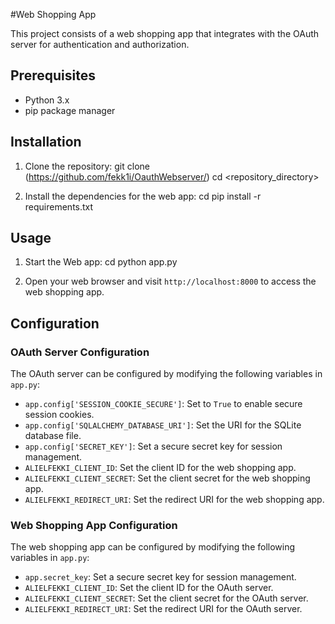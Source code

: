 #Web Shopping App

This project consists of a web shopping app that integrates with the OAuth server for authentication and authorization.

## Prerequisites

- Python 3.x
- pip package manager

## Installation

1. Clone the repository:
git clone (https://github.com/fekk1i/OauthWebserver/)
cd <repository_directory>


2. Install the dependencies for the web app:
cd <directory>
pip install -r requirements.txt

## Usage

1. Start the Web app:
cd <directory>
python app.py


2. Open your web browser and visit `http://localhost:8000` to access the web shopping app.

## Configuration

### OAuth Server Configuration

The OAuth server can be configured by modifying the following variables in `app.py`:

- `app.config['SESSION_COOKIE_SECURE']`: Set to `True` to enable secure session cookies.
- `app.config['SQLALCHEMY_DATABASE_URI']`: Set the URI for the SQLite database file.
- `app.config['SECRET_KEY']`: Set a secure secret key for session management.
- `ALIELFEKKI_CLIENT_ID`: Set the client ID for the web shopping app.
- `ALIELFEKKI_CLIENT_SECRET`: Set the client secret for the web shopping app.
- `ALIELFEKKI_REDIRECT_URI`: Set the redirect URI for the web shopping app.

### Web Shopping App Configuration

The web shopping app can be configured by modifying the following variables in `app.py`:

- `app.secret_key`: Set a secure secret key for session management.
- `ALIELFEKKI_CLIENT_ID`: Set the client ID for the OAuth server.
- `ALIELFEKKI_CLIENT_SECRET`: Set the client secret for the OAuth server.
- `ALIELFEKKI_REDIRECT_URI`: Set the redirect URI for the OAuth server.



